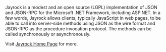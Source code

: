 Jayrock is a modest and an open source (LGPL) implementation of JSON and JSON-RPC for the Microsoft .NET Framework, including ASP.NET. In a few words, Jayrock allows clients, typically JavaScript in web pages, to be able to call into server-side methods using JSON as the wire format and JSON-RPC as the procedure invocation protocol. The methods can be called synchronously or asynchronously.

Visit [Jayrock Home Page](https://atifaziz.github.io/projects/jayrock/) for more.